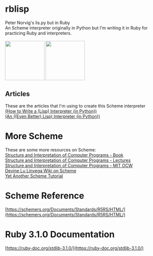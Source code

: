 # rblisp
Peter Norvig's lis.py but in Ruby <br>
An Scheme interpreter originally in Python but I'm writing it in Ruby for practicing Ruby and interpreters. <br> <br>
<img src="https://upload.wikimedia.org/wikipedia/commons/3/39/Lambda_lc.svg" width="128"/>
<img src="https://upload.wikimedia.org/wikipedia/commons/7/73/Ruby_logo.svg" width="128"/>
## Articles
These are the articles that I'm using to create this Scheme interpreter <br>
[(How to Write a (Lisp) Interpreter (in Python))](http://norvig.com/lispy.html) <br>
[(An ((Even Better) Lisp) Interpreter (in Python))](http://norvig.com/lispy2.html) <br>

# More Scheme
These are some more resources on Scheme: <br>
[Structure and Interpretation of Computer Programs - Book](https://mitpress.mit.edu/sites/default/files/sicp/index.html) <br>
[Structure and Interpretation of Computer Programs - Lectures](https://groups.csail.mit.edu/mac/classes/6.001/abelson-sussman-lectures/) <br>
[Structure and Interpretation of Computer Programs - MIT OCW](https://ocw.mit.edu/courses/electrical-engineering-and-computer-science/6-001-structure-and-interpretation-of-computer-programs-spring-2005/video-lectures/) <br>
[Devine Lu Linvega Wiki on Scheme](https://wiki.xxiivv.com/site/lisp.html) <br>
[Yet Another Scheme Tutorial](http://www.shido.info/lisp/idx_scm_e.html) <br>

# Scheme Reference
[https://schemers.org/Documents/Standards/R5RS/HTML/](https://schemers.org/Documents/Standards/R5RS/HTML/) <br>
# Ruby 3.1.0 Documentation
[https://ruby-doc.org/stdlib-3.1.0/](https://ruby-doc.org/stdlib-3.1.0/) <br>
